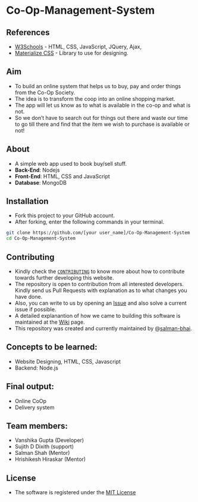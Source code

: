 # Co-Op-Management-System

## References
* [W3Schools](https://www.w3schools.com/) - HTML, CSS, JavaScript, JQuery, Ajax, 
* [Materialize CSS](http://materializecss.com/) - Library to use for designing.

## Aim 
* To build an online system that helps us to buy, pay and order things from the Co-Op Society.
* The idea is to transform the coop into an online shopping market. 
* The app will let us know as to what is available in the co-op and what is not. 
* So we don’t have to search out for things out there and waste our time to go till there and find that the item we wish to purchase is available or not!

## About
- A simple web app used to book buy/sell stuff.
- **Back-End**: Nodejs
- **Front-End**: HTML, CSS and JavaScript
- **Database**: MongoDB

## Installation
- Fork this project to your GitHub account.
- After forking, enter the following commands in your terminal.
```bash
git clone https://github.com/[your user_name]/Co-Op-Management-System
cd Co-Op-Management-System
```

## Contributing
- Kindly check the [`CONTRIBUTING`](https://github.com/salman-bhai/Co-Op-Management-System/blob/master/CONTRIBUTING) to know more about how to contribute towards further developing this website.
- The repository is open to contribution from all interested developers. Kindly send us Pull Requests with explanation as to what changes you have done.
- Also, you can write to us by opening an [Issue](https://github.com/salman-bhai/Co-Op-Management-System/issues) and also solve a current issue if possible.
- A detailed explanantion of how we came to building this software is maintained at the [Wiki](https://github.com/salman-bhai/Co-Op-Management-System/wiki) page.
- This repository was created and currently maintained by @[salman-bhai](https://github.com/salman-bhai).

## Concepts to be learned: 
* Website Designing, HTML, CSS, Javascript
* Backend:  Node.js
 
## Final output: 
* Online CoOp
* Delivery system

## Team members:
* Vanshika Gupta (Developer)
* Sujith D Dixith (support)
* Salman Shah (Mentor)
* Hrishikesh Hiraskar (Mentor) 

## License
- The software is registered under the [MIT License](https://github.com/salman-bhai/Co-Op-Management-System/blob/master/LICENSE)
